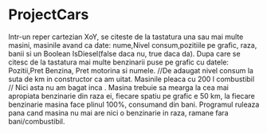# ProjectCars
Intr-un reper cartezian XoY, se citeste de la tastatura una sau mai multe masini, masinile avand ca date: nume,Nivel consum,pozitiile pe grafic, raza, banii 
si un Boolean IsDiesel(false daca nu, true daca da).
Dupa care se citesc de la tastatura mai multe benzinarii puse pe grafic cu datele: Pozitii,Pret Benzina, Pret motorina si numele.
//De adaugat nivel consum la suta de km in constructor ca am uitat.
Masinile pleaca cu 200 l combustibil // Nici asta nu am bagat inca .
Masina trebuie sa mearga la cea mai apropiata benzinarie din raza ei, fiecare spatiu pe grafic e 50 km, la fiecare benzinarie masina face plinul 100%,
consumand din bani.
Programul ruleaza pana cand masina nu mai are nici o benzinarie in raza, ramane fara bani/combustibil.
